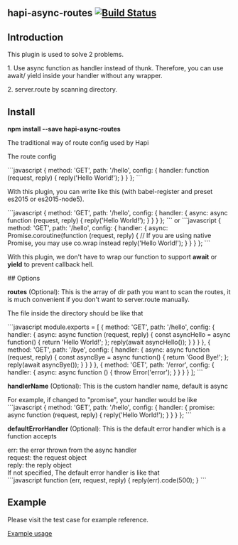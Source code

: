 ## hapi-async-routes [![Build Status](https://travis-ci.org/raymondsze/hapi-async-routes.svg)](https://travis-ci.org/raymondsze/hapi-async-routes.svg?branch=master)
## Introduction
<p>This plugin is used to solve 2 problems.</p>
<p>1. Use async function as handler instead of thunk. Therefore, you can use await/ yield inside your handler without any wrapper.</p>
<p>2. server.route by scanning directory.</p>

## Install
<b>npm install --save hapi-async-routes</b>

<p>The traditional way of route config used by Hapi</p>
<p>The route config</p>
```javascript
{
  method: 'GET', 
  path: '/hello', 
  config: {
    handler: function (request, reply) {
			reply('Hello World!');
    }
  }
};
```
<p>With this plugin, you can write like this (with babel-register and preset es2015 or es2015-node5).</p>
```javascript
{
  method: 'GET', 
  path: '/hello', 
  config: {
    handler: {
      async: async function (request, reply) {
			   reply('Hello World!');
      }
    }
  }
};
```
or
```javascript
{
  method: 'GET', 
  path: '/hello', 
  config: {
    handler: {
      async: Promise.coroutine(function (request, reply) { // If you are using native Promise, you may use co.wrap instead
			   reply('Hello World!');
      }
    }
  }
};
```

<p>With this plugin, we don't have to wrap our function to support <b>await</b> or <b>yield</b> to prevent callback hell.</p>
## Options

<b>routes</b> (Optional): This is the array of dir path you want to scan the routes, it is much convenient if you don't want to server.route manually.</p>
<p>The file inside the directory should be like that</p>
```javascript
module.exports = [
  {
    method: 'GET', path: '/hello', config: {
      handler: {
        async: async function (request, reply) {
          const asyncHello = async function() {
            return 'Hello World!';
          };
          reply(await asyncHello());
        }
      }
    }
  },
  {
    method: 'GET', path: '/bye', config: {
      handler: {
        async: async function (request, reply) {
          const asyncBye = async function() {
            return 'Good Bye!';
          };
          reply(await asyncBye());
        }
      }
    }
  },
  {
    method: 'GET', path: '/error', config: {
      handler: {
        async: async function () {
          throw Error('error');
        }
      }
    }
  }
];
```

<p><b>handlerName</b> (Optional): This is the custom handler name, default is async</p>
For example, if changed to "promise", your handler would be like
```javascript
{
  method: 'GET', 
  path: '/hello', 
  config: {
    handler: {
      promise: async function (request, reply) {
         reply('Hello World!');
      }
    }
  }
};
```

<p><b>defaultErrorHandler</b> (Optional): This is the default error handler which is a function accepts</p>
err: the error thrown from the async handler<br>
request: the request object<br>
reply: the reply object<br>
If not specified, The default error handler is like that<br>
```javascript
function (err, request, reply) {
  reply(err).code(500);
}
```

## Example
<p>Please visit the test case for example reference. </p>
<a href= "https://github.com/raymondsze/hapi-async-routes/tree/master/test">Example usage</a>
